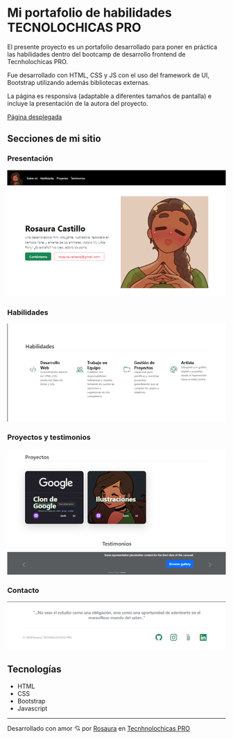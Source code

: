 # Mi portafolio de habilidades TECNOLOCHICAS PRO

El presente proyecto es un portafolio desarrollado para poner en práctica las habilidades dentro del bootcamp de desarrollo frontend de Tecnholochicas PRO.

Fue desarrollado con HTML, CSS y JS con el uso del framework de UI, Bootstrap utilizando además bibliotecas externas.

La página es responsiva (adaptable a diferentes tamaños de pantalla) e incluye la presentación de la autora del proyecto.

[Página desplegada](https://main--precious-sprinkles-b84a08.netlify.app)

## Secciones de mi sitio

### Presentación
![Presentación](assets/1.png)

### Habilidades
![Habilidades](assets/2.png)

### Proyectos y testimonios
![Proyectos y testimonios](assets/3.png)

### Contacto
![Contacto](assets/4.png)

## Tecnologías

* HTML
* CSS
* Bootstrap
* Javascript

---

Desarrollado con amor :cupid: por [Rosaura](https://www.instagram.com/rovacach_03?igsh=MWN0Z3pha2J5YnVxaw==) en [Tecnhnolochicas PRO](https://tecnolochicas.mx)
